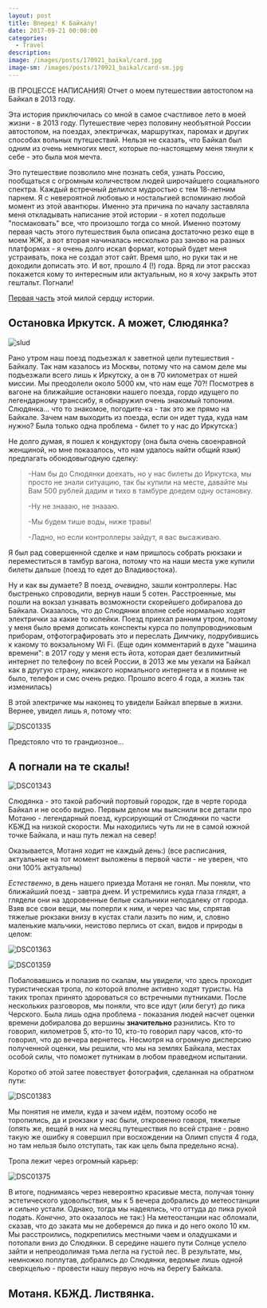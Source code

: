 ```yaml
---
layout: post
title: Вперед! К Байкалу!
date: 2017-09-21 00:00:00
categories:
  - Travel
description:
image: /images/posts/170921_baikal/card.jpg
image-sm: /images/posts/170921_baikal/card-sm.jpg
---
```


(В ПРОЦЕССЕ НАПИСАНИЯ)
Отчет о моем путешествии автостопом на Байкал в 2013 году.

Эта история приключилась со мной в самое счастливое лето в моей жизни - в 2013 году. Путешествие через половину необъятной России автостопом, на поездах, электричках, маршрутках, паромах и других способах вольных путешествий. Нельзя не сказать, что Байкал был одним из очень немногих мест, которые по-настоящему меня тянули к себе - это была моя мечта. 

Это путешествие позволило мне познать себя, узнать Россию, пообщаться с огромным количеством людей широчайшего социального спектра. Каждый встречный делился мудростью с тем 18-летним парнем. Я с невероятной любовью и ностальгией вспоминаю любой момент из этой авантюры. Именно эта причина по началу заставляла меня откладывать написание этой истории - я хотел подольше "посмаковать" все, что произошло тогда со мной. Именно поэтому первая часть этого путешествия была описана достаточно резко еще в моем ЖЖ, а вот вторая начиналась несколько раз заново на разных платформах - я очень долго искал формат, который будет меня устраивать, пока не создал этот сайт. Время шло, но руки так и не доходили дописать это. И вот, прошло 4 (!) года. Вряд ли этот рассказ покажется кому то интересным или актуальным, но я хочу закрыть этот гештальт.  Погнали!

[Первая часть](http://bratishkin.livejournal.com/1184.html) этой милой сердцу истории.

## Остановка Иркутск. А может, Слюдянка?

![slud](/images/posts/170921_baikal/slud.jpg)



Рано утром наш поезд подъезжал к заветной цели путешествия - Байкалу. Так нам казалось из Москвы, потому что на самом деле мы подъезжали всего лишь к Иркутску, а он в 70 километрах от ншей миссии. Мы преодолели около 5000 км, что нам еще 70?! Посмотрев в вагоне на ближайшие остановки нашего поезда, гордо идущего по легендарному транссибу, я обнаружил очень знакомый топоним. Слюдянка... что то знакомое, погодите-ка - так это же прямо на Байкале. Зачем нам выходить из поезда, если он идет туда, куда нам нужно? Была только одна проблема - билет то у нас до Иркутска:)

Не долго думая, я пошел к кондуктору (она была очень своенравной женщиной, но мне показалось, что нам удалось найти общий язык) предлагать обоюдовыгодную сделку:

> -Нам бы до Слюдянки доехать, но у нас билеты до Иркутска, мы просто не знали ситуацию, так бы купили на месте, давайте мы Вам 500 рублей дадим и тихо в тамбуре доедем одну остановку.
>
>  -Ну не знаааю, не знаааю.
>
> -Мы будем тише воды, ниже травы!
>
> -Ладно, но если контроллеры зайдут, я вас высаживаю.

Я был рад совершенной сделке и нам пришлось собрать рюкзаки и переместиться в тамбур вагона, потому что на наши места уже купили билеты дальше (поезд то едет до Владивостока). 

Ну и как вы думаете? В поезд, *очевидно*, зашли контроллеры. Нас быстренько спроводили, вернув  наши 5 сотен. Расстроенные, мы пошли на вокзал узнавать возможности скорейшего добиралова до Байкала. Оказалось, что до Слюдянки вполне себе нормально ходят электрички за какие то копейки. Поезд приехал ранним утром, поэтому у меня было время дописать конспекты курса по полупроводниковым приборам, отфотографировать это и переслать Димчику, подрубившись к какому то вокзальному Wi Fi. (Еще один комментарий в духе "машина времени": в 2017 году у меня есть йота, которая дает безлимитный интернет по телефону по всей России, в 2013 же мы уехали на Байкал как в другую страну, никакого нормального интернета и в помине не было, телефон и смс очень редко. Прошло всего 4 года, а жизнь так изменилась)

В этой электричке мы наконец то увидели Байкал впервые в жизни. Вернее, увидел лишь я, потому что:

![DSC01335](/images/posts/170921_baikal/DSC01335.jpg)

Предстояло что то грандиозное...

## А погнали на те скалы!

![DSC01343](/images/posts/170921_baikal/DSC01343.jpg)

Слюдянка - это такой рабочий портовый городок, где в черте города Байкал и не особо видно. Первым делом мы выяснили все детали про Мотаню - легендарный поезд, курсирующий от Слюдянки по части КБЖД на низкой скорости. Мы находились чуть ли не в самой южной точке Байкала, и наш путь лежал на север! 

Оказывается, Мотаня ходит не каждый день:) (все расписания, актуальные на тот момент выложены в первой части - не уверен, что они 100% актуальны)

*Естественно*, в день нашего приезда Мотаня не гонял. Мы поняли, что ближайший поезд - завтра днем. И устремились куда глаза глядят, а глядели они на здоровенные белые скальники неподалеку от города. Взяв все свои вещи, мы поперли к ним, и через час мы, спрятав тяжелые рюкзаки внизу в кустах стали лазить по ним, и, словно маленькие мальчики, неистово перлись от скал, видов и природы в целом:

![DSC01363](/images/posts/170921_baikal/DSC01363.jpg)

![DSC01359](/images/posts/170921_baikal/DSC01359.jpg)

Побаловавшись и полазив по скалам, мы увидели, что здесь проходит туристическая тропа, по которой вполне активно ходят туристы. На таких тропах принято здороваться со встречными путниками. После нескольких разговоров, мы поняли, что все идут (или бегут) до пика Черского. Была лишь одна проблема - показания людей насчет оценки времени добиралова до вершины **значительно** разнились. Кто то говорил, километров 5, кто-то 10, кто-то говорил пару часов, кто-то говорил, что до вечера вернетесь. Несмотря на огромную дисперсию полученной оценки, мы решили, что мы на землях Байкала, местах особой силы, что поможет путникам в любом праведном испытании. 

Коротко об этой затее повествует фотография, сделанная на обратном пути:

![DSC01383](/images/posts/170921_baikal/DSC01383.jpg)

Мы понятия не имели, куда и зачем идём, поэтому особо не торопились, да и рюкзаки у нас были, откровенно говоря, тяжелые (опять же, вещей в них на месяц путешествия по всей стране - ровно такую же ошибку я совершил при восхождении на Олимп спустя 4 года, но там нельзя было отступать, так как цель была предельно ясна).

Тропа лежит через огромный карьер: 

![DSC01375](/images/posts/170921_baikal/DSC01375.jpg)

В итоге, поднимаясь через невероятно красивые места, получая тонну эстетического удовольствия, мы к 5 вечера добрались до метеостанции и сильно устали. Однако, тогда мы надеялись, что оттуда до пика рукой подать. *Конечно*, это оказалось не так:) На метеостанции нас обломали, сказав, что до заката мы не доберемся до пика и до него около 10 км. Мы расстроились, подкрепились местными чаем и оладушками и потопали вниз до Слюдянки. В середине нашего пути Солнце успело зайти и непреодолимая тьма легла на густой лес. В результате, мы, немножко поплутав, добрались до Слюдянки, ведомые лишь одной сверхцелью - провести нашу первую ночь на берегу Байкала.

## Мотаня. КБЖД. Листвянка. 